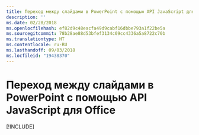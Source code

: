 ```yaml
---
title: Переход между слайдами в PowerPoint с помощью API JavaScript для Office
description: ''
ms.date: 02/28/2018
ms.openlocfilehash: ef82d9c48eacfa49d9cabf16dbbe793a1f22be5a
ms.sourcegitcommit: 78b28ae88d53bfef3134c09cc4336a5a8722c70b
ms.translationtype: HT
ms.contentlocale: ru-RU
ms.lasthandoff: 09/03/2018
ms.locfileid: "19438370"
---
```

# <a name="navigate-between-slides-in-powerpoint-using-the-office-javascript-api"></a>Переход между слайдами в PowerPoint с помощью API JavaScript для Office

[!INCLUDE[](../includes/powerpoint-tutorial-navigate-slides.md)]